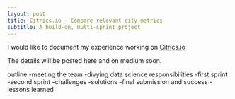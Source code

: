 ```yaml
---
layout: post
title: Citrics.io - Compare relevant city metrics
subtitle: A build-on, multi-sprint project
---
```


I would like to document my experience working on [Citrics.io](https://www.citrics.io)

The details will be posted here and on medium soon.

outline
-meeting the team
-divying data science responsibilities
-first sprint
-second sprint
-challenges
-solutions
-final submission and success
-lessons learned

